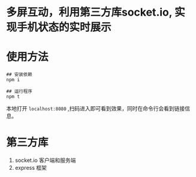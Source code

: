 # 多屏互动，利用第三方库socket.io, 实现手机状态的实时展示

# 使用方法
```
## 安装依赖
npm i

## 运行程序
npm t
```
本地打开 `localhost:8080` ,扫码进入即可看到效果，同时在命令行会看到链接信息。

# 第三方库
1. socket.io 客户端和服务端
2. express 框架